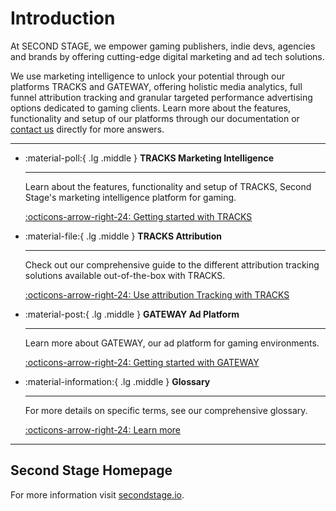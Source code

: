 # Introduction

At SECOND STAGE, we empower gaming publishers, indie devs, agencies and brands by offering cutting-edge digital marketing and ad tech solutions.

We use marketing intelligence to unlock your potential through our platforms TRACKS and GATEWAY, offering holistic media analytics, full funnel attribution tracking and granular targeted performance advertising options dedicated to gaming clients. Learn more about the features, functionality and setup of our platforms through our documentation or [contact us](https://secondstage.io/contact/) directly for more answers.

---

<div class="grid cards" markdown>

-   :material-poll:{ .lg .middle } __TRACKS Marketing Intelligence__

    ---

    Learn about the features, functionality and setup of TRACKS, Second Stage's marketing intelligence platform for gaming.

    [:octicons-arrow-right-24: Getting started with TRACKS](/tracks/overview/)

-   :material-file:{ .lg .middle } __TRACKS Attribution__

    ---

    Check out our comprehensive guide to the different attribution tracking solutions available out-of-the-box with TRACKS.

    [:octicons-arrow-right-24: Use attribution Tracking with TRACKS](/tracks/attribution-tracking/)

-   :material-post:{ .lg .middle } __GATEWAY Ad Platform__

    ---

    Learn more about GATEWAY, our ad platform for gaming environments.

    [:octicons-arrow-right-24: Getting started with GATEWAY](/gateway/overview/)

-   :material-information:{ .lg .middle } __Glossary__

    ---

    For more details on specific terms, see our comprehensive glossary.

    [:octicons-arrow-right-24: Learn more](/glossary/)

</div>

---

## Second Stage Homepage

For more information visit [secondstage.io](https://secondstage.io).
